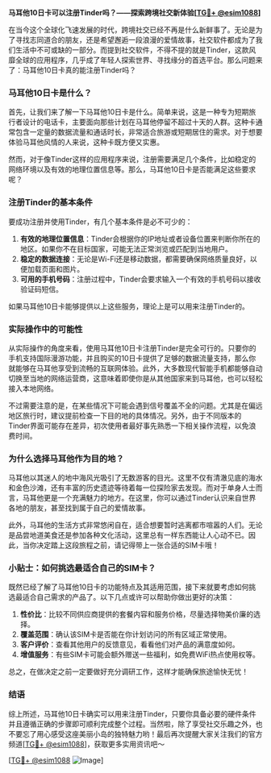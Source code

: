 **马耳他10日卡可以注册Tinder吗？——探索跨境社交新体验[[TG💪+ @esim1088](https://t.me/s/esim1088)]**

在当今这个全球化飞速发展的时代，跨境社交已经不再是什么新鲜事了。无论是为了寻找志同道合的朋友，还是希望邂逅一段浪漫的爱情故事，社交软件都成为了我们生活中不可或缺的一部分。而提到社交软件，不得不提的就是Tinder，这款风靡全球的应用程序，几乎成了年轻人探索世界、寻找缘分的首选平台。那么问题来了：马耳他10日卡真的能注册Tinder吗？

### 马耳他10日卡是什么？
首先，让我们来了解一下马耳他10日卡是什么。简单来说，这是一种专为短期旅行者设计的电话卡，主要面向那些计划在马耳他停留不超过十天的人群。这种卡通常包含一定量的数据流量和通话时长，非常适合旅游或短期居住的需求。对于想要体验马耳他风情的人来说，这种卡既方便又实惠。

然而，对于像Tinder这样的应用程序来说，注册需要满足几个条件，比如稳定的网络环境以及有效的地理位置信息等。那么，马耳他10日卡是否能满足这些要求呢？

### 注册Tinder的基本条件
要成功注册并使用Tinder，有几个基本条件是必不可少的：
1. **有效的地理位置信息**：Tinder会根据你的IP地址或者设备位置来判断你所在的地区。如果你不在目标国家，可能无法正常浏览或匹配到当地用户。
2. **稳定的数据连接**：无论是Wi-Fi还是移动数据，都需要确保网络质量良好，以便加载页面和图片。
3. **可用的手机号码**：注册过程中，Tinder会要求输入一个有效的手机号码以接收验证码短信。

如果马耳他10日卡能够提供以上这些服务，理论上是可以用来注册Tinder的。

### 实际操作中的可能性
从实际操作的角度来看，使用马耳他10日卡注册Tinder是完全可行的。只要你的手机支持国际漫游功能，并且购买的10日卡提供了足够的数据流量支持，那么你就能够在马耳他享受到流畅的互联网体验。此外，大多数现代智能手机都能够自动切换至当地的网络运营商，这意味着即使你是从其他国家来到马耳他，也可以轻松接入本地网络。

不过需要注意的是，在某些情况下可能会遇到信号覆盖不全的问题。尤其是在偏远地区旅行时，建议提前检查一下目的地的具体情况。另外，由于不同版本的Tinder界面可能存在差异，初次使用者最好事先熟悉一下相关操作流程，以免浪费时间。

### 为什么选择马耳他作为目的地？
马耳他以其迷人的地中海风光吸引了无数游客的目光。这里不仅有清澈见底的海水和金色沙滩，还有丰富的历史遗迹等待着每一位探险家去发现。而对于单身人士而言，马耳他更是一个充满魅力的地方。在这里，你可以通过Tinder认识来自世界各地的朋友，甚至找到属于自己的爱情故事。

此外，马耳他的生活方式非常悠闲自在，适合想要暂时逃离都市喧嚣的人们。无论是品尝地道美食还是参加各种文化活动，这里总有一样东西能让人心动不已。因此，当你决定踏上这段旅程之前，请记得带上一张合适的SIM卡哦！

### 小贴士：如何挑选最适合自己的SIM卡？
既然已经了解了马耳他10日卡的功能特点及其适用范围，接下来就要考虑如何挑选最适合自己需求的产品了。以下几点或许可以帮助你做出更好的决策：

1. **性价比**：比较不同供应商提供的套餐内容和服务价格，尽量选择物美价廉的选择。
2. **覆盖范围**：确认该SIM卡是否能在你计划访问的所有区域正常使用。
3. **客户评价**：查看其他用户的反馈意见，看看他们对产品的满意度如何。
4. **增值服务**：有些SIM卡可能会额外赠送一些福利，如免费WiFi热点使用权等。

总之，在做决定之前一定要做好充分调研工作，这样才能确保旅途愉快无忧！

### 结语
综上所述，马耳他10日卡确实可以用来注册Tinder，只要你具备必要的硬件条件并且遵循正确的步骤即可顺利完成整个过程。当然啦，除了享受社交乐趣之外，也不要忘了用心感受这座美丽小岛的独特魅力哟！最后再次提醒大家关注我们的官方频道[[TG💪+ @esim1088](https://t.me/s/esim1088)]，获取更多实用资讯吧～ 

[[TG💪+ @esim1088](https://t.me/s/esim1088) ![Image](https://i.postimg.cc/4NQfJmqS/Snipaste-2025-05-13-00-14-12.png)]